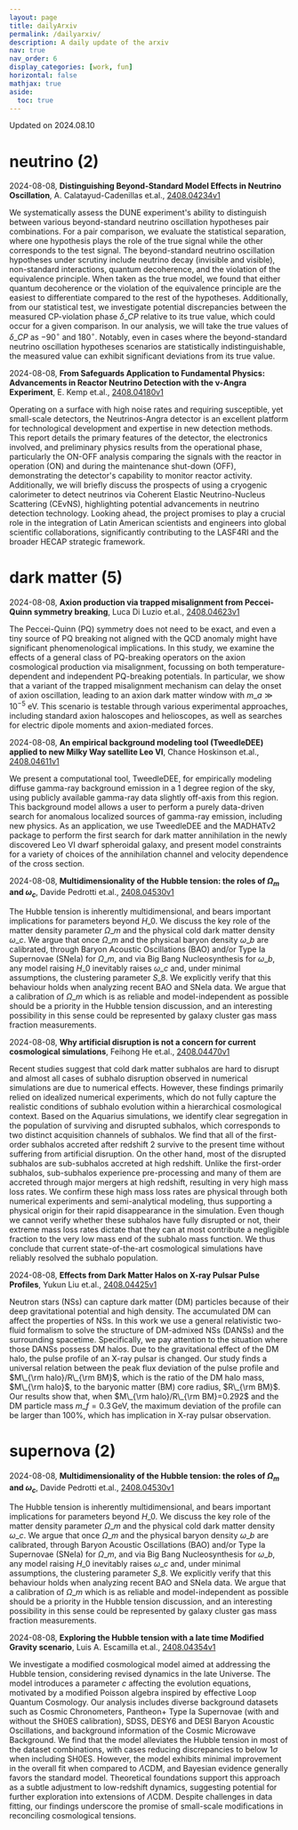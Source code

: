 ```yaml
---
layout: page
title: dailyArxiv
permalink: /dailyarxiv/
description: A daily update of the arxiv
nav: true
nav_order: 6
display_categories: [work, fun]
horizontal: false
mathjax: true
aside:
  toc: true
---
```


 Updated on 2024.08.10
# neutrino (2)

2024-08-08, **Distinguishing Beyond-Standard Model Effects in Neutrino Oscillation**, A. Calatayud-Cadenillas et.al., [2408.04234v1](http://arxiv.org/abs/2408.04234v1)

 We systematically assess the DUNE experiment's ability to distinguish between various beyond-standard neutrino oscillation hypotheses pair combinations. For a pair comparison, we evaluate the statistical separation, where one hypothesis plays the role of the true signal while the other corresponds to the test signal. The beyond-standard neutrino oscillation hypotheses under scrutiny include neutrino decay (invisible and visible), non-standard interactions, quantum decoherence, and the violation of the equivalence principle. When taken as the true model, we found that either quantum decoherence or the violation of the equivalence principle are the easiest to differentiate compared to the rest of the hypotheses. Additionally, from our statistical test, we investigate potential discrepancies between the measured CP-violation phase $\delta\_{CP}$ relative to its true value, which could occur for a given comparison. In our analysis, we will take the true values of $\delta\_{CP}$ as $-90^\circ$ and $180^\circ$. Notably, even in cases where the beyond-standard neutrino oscillation hypotheses scenarios are statistically indistinguishable, the measured value can exhibit significant deviations from its true value.

2024-08-08, **From Safeguards Application to Fundamental Physics: Advancements in Reactor Neutrino Detection with the ν-Angra Experiment**, E. Kemp et.al., [2408.04180v1](http://arxiv.org/abs/2408.04180v1)

 Operating on a surface with high noise rates and requiring susceptible, yet small-scale detectors, the Neutrinos-Angra detector is an excellent platform for technological development and expertise in new detection methods. This report details the primary features of the detector, the electronics involved, and preliminary physics results from the operational phase, particularly the ON-OFF analysis comparing the signals with the reactor in operation (ON) and during the maintenance shut-down (OFF), demonstrating the detector's capability to monitor reactor activity. Additionally, we will briefly discuss the prospects of using a cryogenic calorimeter to detect neutrinos via Coherent Elastic Neutrino-Nucleus Scattering (CEvNS), highlighting potential advancements in neutrino detection technology. Looking ahead, the project promises to play a crucial role in the integration of Latin American scientists and engineers into global scientific collaborations, significantly contributing to the LASF4RI and the broader HECAP strategic framework.

# dark matter (5)

2024-08-08, **Axion production via trapped misalignment from Peccei-Quinn symmetry breaking**, Luca Di Luzio et.al., [2408.04623v1](http://arxiv.org/abs/2408.04623v1)

 The Peccei-Quinn (PQ) symmetry does not need to be exact, and even a tiny source of PQ breaking not aligned with the QCD anomaly might have significant phenomenological implications. In this study, we examine the effects of a general class of PQ-breaking operators on the axion cosmological production via misalignment, focussing on both temperature-dependent and independent PQ-breaking potentials. In particular, we show that a variant of the trapped misalignment mechanism can delay the onset of axion oscillation, leading to an axion dark matter window with $m\_a \gg 10^{-5}$ eV. This scenario is testable through various experimental approaches, including standard axion haloscopes and helioscopes, as well as searches for electric dipole moments and axion-mediated forces.

2024-08-08, **An empirical background modeling tool (TweedleDEE) applied to new Milky Way satellite Leo VI**, Chance Hoskinson et.al., [2408.04611v1](http://arxiv.org/abs/2408.04611v1)

 We present a computational tool, TweedleDEE, for empirically modeling diffuse gamma-ray background emission in a 1 degree region of the sky, using publicly available gamma-ray data slightly off-axis from this region. This background model allows a user to perform a purely data-driven search for anomalous localized sources of gamma-ray emission, including new physics. As an application, we use TweedleDEE and the MADHATv2 package to perform the first search for dark matter annihilation in the newly discovered Leo VI dwarf spheroidal galaxy, and present model constraints for a variety of choices of the annihilation channel and velocity dependence of the cross section.

2024-08-08, **Multidimensionality of the Hubble tension: the roles of $Ω_m$ and $ω_c$**, Davide Pedrotti et.al., [2408.04530v1](http://arxiv.org/abs/2408.04530v1)

 The Hubble tension is inherently multidimensional, and bears important implications for parameters beyond $H\_0$. We discuss the key role of the matter density parameter $\Omega\_m$ and the physical cold dark matter density $\omega\_c$. We argue that once $\Omega\_m$ and the physical baryon density $\omega\_b$ are calibrated, through Baryon Acoustic Oscillations (BAO) and/or Type Ia Supernovae (SNeIa) for $\Omega\_m$, and via Big Bang Nucleosynthesis for $\omega\_b$, any model raising $H\_0$ inevitably raises $\omega\_c$ and, under minimal assumptions, the clustering parameter $S\_8$. We explicitly verify that this behaviour holds when analyzing recent BAO and SNeIa data. We argue that a calibration of $\Omega\_m$ which is as reliable and model-independent as possible should be a priority in the Hubble tension discussion, and an interesting possibility in this sense could be represented by galaxy cluster gas mass fraction measurements.

2024-08-08, **Why artificial disruption is not a concern for current cosmological simulations**, Feihong He et.al., [2408.04470v1](http://arxiv.org/abs/2408.04470v1)

 Recent studies suggest that cold dark matter subhalos are hard to disrupt and almost all cases of subhalo disruption observed in numerical simulations are due to numerical effects. However, these findings primarily relied on idealized numerical experiments, which do not fully capture the realistic conditions of subhalo evolution within a hierarchical cosmological context. Based on the Aquarius simulations, we identify clear segregation in the population of surviving and disrupted subhalos, which corresponds to two distinct acquisition channels of subhalos. We find that all of the first-order subhalos accreted after redshift 2 survive to the present time without suffering from artificial disruption. On the other hand, most of the disrupted subhalos are sub-subhalos accreted at high redshift. Unlike the first-order subhalos, sub-subhalos experience pre-processing and many of them are accreted through major mergers at high redshift, resulting in very high mass loss rates. We confirm these high mass loss rates are physical through both numerical experiments and semi-analytical modeling, thus supporting a physical origin for their rapid disappearance in the simulation. Even though we cannot verify whether these subhalos have fully disrupted or not, their extreme mass loss rates dictate that they can at most contribute a negligible fraction to the very low mass end of the subhalo mass function. We thus conclude that current state-of-the-art cosmological simulations have reliably resolved the subhalo population.

2024-08-08, **Effects from Dark Matter Halos on X-ray Pulsar Pulse Profiles**, Yukun Liu et.al., [2408.04425v1](http://arxiv.org/abs/2408.04425v1)

 Neutron stars (NSs) can capture dark matter (DM) particles because of their deep gravitational potential and high density. The accumulated DM can affect the properties of NSs. In this work we use a general relativistic two-fluid formalism to solve the structure of DM-admixed NSs (DANSs) and the surrounding spacetime. Specifically, we pay attention to the situation where those DANSs possess DM halos. Due to the gravitational effect of the DM halo, the pulse profile of an X-ray pulsar is changed. Our study finds a universal relation between the peak flux deviation of the pulse profile and $M\_{\rm halo}/R\_{\rm BM}$, which is the ratio of the DM halo mass, $M\_{\rm halo}$, to the baryonic matter (BM) core radius, $R\_{\rm BM}$. Our results show that, when $M\_{\rm halo}/R\_{\rm BM}=0.292$ and the DM particle mass $m\_f = 0.3\,$GeV, the maximum deviation of the profile can be larger than 100$\%$, which has implication in X-ray pulsar observation.

# supernova (2)

2024-08-08, **Multidimensionality of the Hubble tension: the roles of $Ω_m$ and $ω_c$**, Davide Pedrotti et.al., [2408.04530v1](http://arxiv.org/abs/2408.04530v1)

 The Hubble tension is inherently multidimensional, and bears important implications for parameters beyond $H\_0$. We discuss the key role of the matter density parameter $\Omega\_m$ and the physical cold dark matter density $\omega\_c$. We argue that once $\Omega\_m$ and the physical baryon density $\omega\_b$ are calibrated, through Baryon Acoustic Oscillations (BAO) and/or Type Ia Supernovae (SNeIa) for $\Omega\_m$, and via Big Bang Nucleosynthesis for $\omega\_b$, any model raising $H\_0$ inevitably raises $\omega\_c$ and, under minimal assumptions, the clustering parameter $S\_8$. We explicitly verify that this behaviour holds when analyzing recent BAO and SNeIa data. We argue that a calibration of $\Omega\_m$ which is as reliable and model-independent as possible should be a priority in the Hubble tension discussion, and an interesting possibility in this sense could be represented by galaxy cluster gas mass fraction measurements.

2024-08-08, **Exploring the Hubble tension with a late time Modified Gravity scenario**, Luis A. Escamilla et.al., [2408.04354v1](http://arxiv.org/abs/2408.04354v1)

 We investigate a modified cosmological model aimed at addressing the Hubble tension, considering revised dynamics in the late Universe. The model introduces a parameter $c$ affecting the evolution equations, motivated by a modified Poisson algebra inspired by effective Loop Quantum Cosmology. Our analysis includes diverse background datasets such as Cosmic Chronometers, Pantheon+ Type Ia Supernovae (with and without the SH0ES calibration), SDSS, DESY6 and DESI Baryon Acoustic Oscillations, and background information of the Cosmic Microwave Background. We find that the model alleviates the Hubble tension in most of the dataset combinations, with cases reducing discrepancies to below $1\sigma$ when including SH0ES. However, the model exhibits minimal improvement in the overall fit when compared to $\Lambda$CDM, and Bayesian evidence generally favors the standard model. Theoretical foundations support this approach as a subtle adjustment to low-redshift dynamics, suggesting potential for further exploration into extensions of $\Lambda$CDM. Despite challenges in data fitting, our findings underscore the promise of small-scale modifications in reconciling cosmological tensions.


